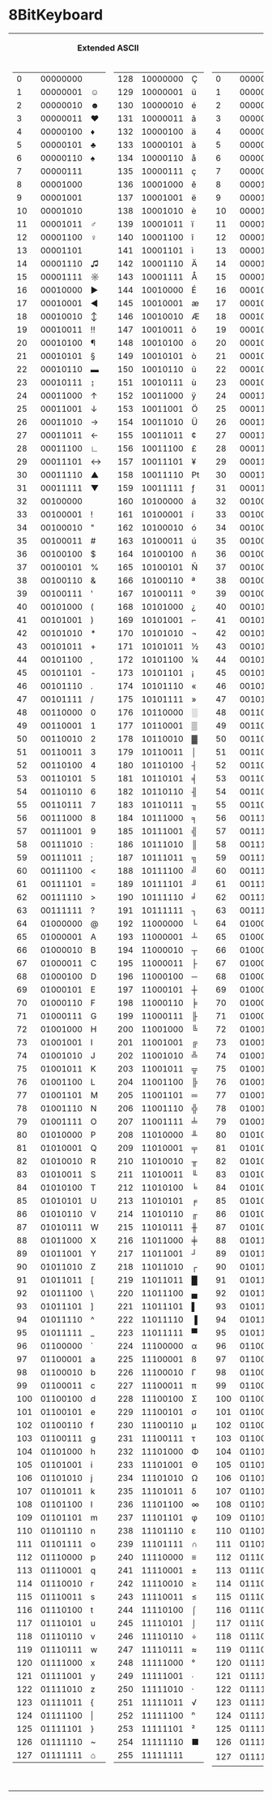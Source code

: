 # 8BitKeyboard

<table cellpadding="0" width="838">
    <tbody>
    <tr><td valign="top" colspan="2">
            <p align="center"><b>Extended ASCII</b></p></td>
        <td valign="top" colspan="2">
            <p align="center"><b>ASCII</b></p></td></tr>
    <tr><td valign="top" width="130">
    <td< td=""></td<><table border="0" height="100%">
    <tbody>
        <tr><td>0</td><td>00000000</td><td> </td></tr>
        <tr><td>1</td><td>00000001</td><td>☺</td></tr>
        <tr><td>2</td><td>00000010</td><td>☻</td></tr>
        <tr><td>3</td><td>00000011</td><td>♥</td></tr>
        <tr><td>4</td><td>00000100</td><td>♦</td></tr>
        <tr><td>5</td><td>00000101</td><td>♣</td></tr>
        <tr><td>6</td><td>00000110</td><td>♠</td></tr>
        <tr><td>7</td><td>00000111</td><td> </td></tr>
        <tr><td>8</td><td>00001000</td><td> </td></tr>
        <tr><td>9</td><td>00001001</td><td> </td></tr>
        <tr><td>10</td><td>00001010</td><td> </td></tr>
        <tr><td>11</td><td>00001011</td><td>♂</td></tr>
        <tr><td>12</td><td>00001100</td><td>♀</td></tr>
        <tr><td>13</td><td>00001101</td><td></td></tr>
        <tr><td>14</td><td>00001110</td><td>♫</td></tr>
        <tr><td>15</td><td>00001111</td><td>☼</td></tr>
        <tr><td>16</td><td>00010000</td><td>►</td></tr>
        <tr><td>17</td><td>00010001</td><td>◄</td></tr>
        <tr><td>18</td><td>00010010</td><td>↕</td></tr>
        <tr><td>19</td><td>00010011</td><td>‼</td></tr>
        <tr><td>20</td><td>00010100</td><td>¶</td></tr>
        <tr><td>21</td><td>00010101</td><td>§</td></tr>
        <tr><td>22</td><td>00010110</td><td>▬</td></tr>
        <tr><td>23</td><td>00010111</td><td>↨</td></tr>
        <tr><td>24</td><td>00011000</td><td>↑</td></tr>
        <tr><td>25</td><td>00011001</td><td>↓</td></tr>
        <tr><td>26</td><td>00011010</td><td>→</td></tr>
        <tr><td>27</td><td>00011011</td><td>←</td></tr>
        <tr><td>28</td><td>00011100</td><td>∟</td></tr>
        <tr><td>29</td><td>00011101</td><td>↔</td></tr>
        <tr><td>30</td><td>00011110</td><td>▲</td></tr>
        <tr><td>31</td><td>00011111</td><td>▼</td></tr>
        <tr><td>32</td><td>00100000</td><td> </td></tr>
        <tr><td>33</td><td>00100001</td><td>!</td></tr>
        <tr><td>34</td><td>00100010</td><td>"</td></tr>
        <tr><td>35</td><td>00100011</td><td>#</td></tr>
        <tr><td>36</td><td>00100100</td><td>$</td></tr>
        <tr><td>37</td><td>00100101</td><td>%</td></tr>
        <tr><td>38</td><td>00100110</td><td>&amp;</td></tr>
        <tr><td>39</td><td>00100111</td><td>'</td></tr>
        <tr><td>40</td><td>00101000</td><td>(</td></tr>
        <tr><td>41</td><td>00101001</td><td>)</td></tr>
        <tr><td>42</td><td>00101010</td><td>*</td></tr>
        <tr><td>43</td><td>00101011</td><td>+</td></tr>
        <tr><td>44</td><td>00101100</td><td>,</td></tr>
        <tr><td>45</td><td>00101101</td><td>-</td></tr>
        <tr><td>46</td><td>00101110</td><td>.</td></tr>
        <tr><td>47</td><td>00101111</td><td>/</td></tr>
        <tr><td>48</td><td>00110000</td><td>0</td></tr>
        <tr><td>49</td><td>00110001</td><td>1</td></tr>
        <tr><td>50</td><td>00110010</td><td>2</td></tr>
        <tr><td>51</td><td>00110011</td><td>3</td></tr>
        <tr><td>52</td><td>00110100</td><td>4</td></tr>
        <tr><td>53</td><td>00110101</td><td>5</td></tr>
        <tr><td>54</td><td>00110110</td><td>6</td></tr>
        <tr><td>55</td><td>00110111</td><td>7</td></tr>
        <tr><td>56</td><td>00111000</td><td>8</td></tr>
        <tr><td>57</td><td>00111001</td><td>9</td></tr>
        <tr><td>58</td><td>00111010</td><td>:</td></tr>
        <tr><td>59</td><td>00111011</td><td>;</td></tr>
        <tr><td>60</td><td>00111100</td><td>&lt;</td></tr>
        <tr><td>61</td><td>00111101</td><td>=</td></tr>
        <tr><td>62</td><td>00111110</td><td>&gt;</td></tr>
        <tr><td>63</td><td>00111111</td><td>?</td></tr>
        <tr><td>64</td><td>01000000</td><td>@</td></tr>
        <tr><td>65</td><td>01000001</td><td>A</td></tr>
        <tr><td>66</td><td>01000010</td><td>B</td></tr>
        <tr><td>67</td><td>01000011</td><td>C</td></tr>
        <tr><td>68</td><td>01000100</td><td>D</td></tr>
        <tr><td>69</td><td>01000101</td><td>E</td></tr>
        <tr><td>70</td><td>01000110</td><td>F</td></tr>
        <tr><td>71</td><td>01000111</td><td>G</td></tr>
        <tr><td>72</td><td>01001000</td><td>H</td></tr>
        <tr><td>73</td><td>01001001</td><td>I</td></tr>
        <tr><td>74</td><td>01001010</td><td>J</td></tr>
        <tr><td>75</td><td>01001011</td><td>K</td></tr>
        <tr><td>76</td><td>01001100</td><td>L</td></tr>
        <tr><td>77</td><td>01001101</td><td>M</td></tr>
        <tr><td>78</td><td>01001110</td><td>N</td></tr>
        <tr><td>79</td><td>01001111</td><td>O</td></tr>
        <tr><td>80</td><td>01010000</td><td>P</td></tr>
        <tr><td>81</td><td>01010001</td><td>Q</td></tr>
        <tr><td>82</td><td>01010010</td><td>R</td></tr>
        <tr><td>83</td><td>01010011</td><td>S</td></tr>
        <tr><td>84</td><td>01010100</td><td>T</td></tr>
        <tr><td>85</td><td>01010101</td><td>U</td></tr>
        <tr><td>86</td><td>01010110</td><td>V</td></tr>
        <tr><td>87</td><td>01010111</td><td>W</td></tr>
        <tr><td>88</td><td>01011000</td><td>X</td></tr>
        <tr><td>89</td><td>01011001</td><td>Y</td></tr>
        <tr><td>90</td><td>01011010</td><td>Z</td></tr>
        <tr><td>91</td><td>01011011</td><td>[</td></tr>
        <tr><td>92</td><td>01011100</td><td>\</td></tr>
        <tr><td>93</td><td>01011101</td><td>]</td></tr>
        <tr><td>94</td><td>01011110</td><td>^</td></tr>
        <tr><td>95</td><td>01011111</td><td>_</td></tr>
        <tr><td>96</td><td>01100000</td><td>`</td></tr>
        <tr><td>97</td><td>01100001</td><td>a</td></tr>
        <tr><td>98</td><td>01100010</td><td>b</td></tr>
        <tr><td>99</td><td>01100011</td><td>c</td></tr>
        <tr><td>100</td><td>01100100</td><td>d</td></tr>
        <tr><td>101</td><td>01100101</td><td>e</td></tr>
        <tr><td>102</td><td>01100110</td><td>f</td></tr>
        <tr><td>103</td><td>01100111</td><td>g</td></tr>
        <tr><td>104</td><td>01101000</td><td>h</td></tr>
        <tr><td>105</td><td>01101001</td><td>i</td></tr>
        <tr><td>106</td><td>01101010</td><td>j</td></tr>
        <tr><td>107</td><td>01101011</td><td>k</td></tr>
        <tr><td>108</td><td>01101100</td><td>l</td></tr>
        <tr><td>109</td><td>01101101</td><td>m</td></tr>
        <tr><td>110</td><td>01101110</td><td>n</td></tr>
        <tr><td>111</td><td>01101111</td><td>o</td></tr>
        <tr><td>112</td><td>01110000</td><td>p</td></tr>
        <tr><td>113</td><td>01110001</td><td>q</td></tr>
        <tr><td>114</td><td>01110010</td><td>r</td></tr>
        <tr><td>115</td><td>01110011</td><td>s</td></tr>
        <tr><td>116</td><td>01110100</td><td>t</td></tr>
        <tr><td>117</td><td>01110101</td><td>u</td></tr>
        <tr><td>118</td><td>01110110</td><td>v</td></tr>
        <tr><td>119</td><td>01110111</td><td>w</td></tr>
        <tr><td>120</td><td>01111000</td><td>x</td></tr>
        <tr><td>121</td><td>01111001</td><td>y</td></tr>
        <tr><td>122</td><td>01111010</td><td>z</td></tr>
        <tr><td>123</td><td>01111011</td><td>{</td></tr>
        <tr><td>124</td><td>01111100</td><td>|</td></tr>
        <tr><td>125</td><td>01111101</td><td>}</td></tr>
        <tr><td>126</td><td>01111110</td><td>~</td></tr>
        <tr><td>127</td><td>01111111</td><td>⌂</td></tr>
    </tbody></table>
    </td><td valign="top" width="130">
    <table border="0">
    <tbody>
        <tr><td>128</td><td>10000000</td><td>Ç</td></tr>
        <tr><td>129</td><td>10000001</td><td>ü</td></tr>
        <tr><td>130</td><td>10000010</td><td>é</td></tr>
        <tr><td>131</td><td>10000011</td><td>â</td></tr>
        <tr><td>132</td><td>10000100</td><td>ä</td></tr>
        <tr><td>133</td><td>10000101</td><td>à</td></tr>
        <tr><td>134</td><td>10000110</td><td>å</td></tr>
        <tr><td>135</td><td>10000111</td><td>ç</td></tr>
        <tr><td>136</td><td>10001000</td><td>ê</td></tr>
        <tr><td>137</td><td>10001001</td><td>ë</td></tr>
        <tr><td>138</td><td>10001010</td><td>è</td></tr>
        <tr><td>139</td><td>10001011</td><td>ï</td></tr>
        <tr><td>140</td><td>10001100</td><td>î</td></tr>
        <tr><td>141</td><td>10001101</td><td>ì</td></tr>
        <tr><td>142</td><td>10001110</td><td>Ä</td></tr>
        <tr><td>143</td><td>10001111</td><td>Å</td></tr>
        <tr><td>144</td><td>10010000</td><td>É</td></tr>
        <tr><td>145</td><td>10010001</td><td>æ</td></tr>
        <tr><td>146</td><td>10010010</td><td>Æ</td></tr>
        <tr><td>147</td><td>10010011</td><td>ô</td></tr>
        <tr><td>148</td><td>10010100</td><td>ö</td></tr>
        <tr><td>149</td><td>10010101</td><td>ò</td></tr>
        <tr><td>150</td><td>10010110</td><td>û</td></tr>
        <tr><td>151</td><td>10010111</td><td>ù</td></tr>
        <tr><td>152</td><td>10011000</td><td>ÿ</td></tr>
        <tr><td>153</td><td>10011001</td><td>Ö</td></tr>
        <tr><td>154</td><td>10011010</td><td>Ü</td></tr>
        <tr><td>155</td><td>10011011</td><td>¢</td></tr>
        <tr><td>156</td><td>10011100</td><td>£</td></tr>
        <tr><td>157</td><td>10011101</td><td>¥</td></tr>
        <tr><td>158</td><td>10011110</td><td>₧</td></tr>
        <tr><td>159</td><td>10011111</td><td>ƒ</td></tr>
        <tr><td>160</td><td>10100000</td><td>á</td></tr>
        <tr><td>161</td><td>10100001</td><td>í</td></tr>
        <tr><td>162</td><td>10100010</td><td>ó</td></tr>
        <tr><td>163</td><td>10100011</td><td>ú</td></tr>
        <tr><td>164</td><td>10100100</td><td>ñ</td></tr>
        <tr><td>165</td><td>10100101</td><td>Ñ</td></tr>
        <tr><td>166</td><td>10100110</td><td>ª</td></tr>
        <tr><td>167</td><td>10100111</td><td>º</td></tr>
        <tr><td>168</td><td>10101000</td><td>¿</td></tr>
        <tr><td>169</td><td>10101001</td><td>⌐</td></tr>
        <tr><td>170</td><td>10101010</td><td>¬</td></tr>
        <tr><td>171</td><td>10101011</td><td>½</td></tr>
        <tr><td>172</td><td>10101100</td><td>¼</td></tr>
        <tr><td>173</td><td>10101101</td><td>¡</td></tr>
        <tr><td>174</td><td>10101110</td><td>«</td></tr>
        <tr><td>175</td><td>10101111</td><td>»</td></tr>
        <tr><td>176</td><td>10110000</td><td>░</td></tr>
        <tr><td>177</td><td>10110001</td><td>▒</td></tr>
        <tr><td>178</td><td>10110010</td><td>▓</td></tr>
        <tr><td>179</td><td>10110011</td><td>│</td></tr>
        <tr><td>180</td><td>10110100</td><td>┤</td></tr>
        <tr><td>181</td><td>10110101</td><td>╡</td></tr>
        <tr><td>182</td><td>10110110</td><td>╢</td></tr>
        <tr><td>183</td><td>10110111</td><td>╖</td></tr>
        <tr><td>184</td><td>10111000</td><td>╕</td></tr>
        <tr><td>185</td><td>10111001</td><td>╣</td></tr>
        <tr><td>186</td><td>10111010</td><td>║</td></tr>
        <tr><td>187</td><td>10111011</td><td>╗</td></tr>
        <tr><td>188</td><td>10111100</td><td>╝</td></tr>
        <tr><td>189</td><td>10111101</td><td>╜</td></tr>
        <tr><td>190</td><td>10111110</td><td>╛</td></tr>
        <tr><td>191</td><td>10111111</td><td>┐</td></tr>
        <tr><td>192</td><td>11000000</td><td>└</td></tr>
        <tr><td>193</td><td>11000001</td><td>┴</td></tr>
        <tr><td>194</td><td>11000010</td><td>┬</td></tr>
        <tr><td>195</td><td>11000011</td><td>├</td></tr>
        <tr><td>196</td><td>11000100</td><td>─</td></tr>
        <tr><td>197</td><td>11000101</td><td>┼</td></tr>
        <tr><td>198</td><td>11000110</td><td>╞</td></tr>
        <tr><td>199</td><td>11000111</td><td>╟</td></tr>
        <tr><td>200</td><td>11001000</td><td>╚</td></tr>
        <tr><td>201</td><td>11001001</td><td>╔</td></tr>
        <tr><td>202</td><td>11001010</td><td>╩</td></tr>
        <tr><td>203</td><td>11001011</td><td>╦</td></tr>
        <tr><td>204</td><td>11001100</td><td>╠</td></tr>
        <tr><td>205</td><td>11001101</td><td>═</td></tr>
        <tr><td>206</td><td>11001110</td><td>╬</td></tr>
        <tr><td>207</td><td>11001111</td><td>╧</td></tr>
        <tr><td>208</td><td>11010000</td><td>╨</td></tr>
        <tr><td>209</td><td>11010001</td><td>╤</td></tr>
        <tr><td>210</td><td>11010010</td><td>╥</td></tr>
        <tr><td>211</td><td>11010011</td><td>╙</td></tr>
        <tr><td>212</td><td>11010100</td><td>╘</td></tr>
        <tr><td>213</td><td>11010101</td><td>╒</td></tr>
        <tr><td>214</td><td>11010110</td><td>╓</td></tr>
        <tr><td>215</td><td>11010111</td><td>╫</td></tr>
        <tr><td>216</td><td>11011000</td><td>╪</td></tr>
        <tr><td>217</td><td>11011001</td><td>┘</td></tr>
        <tr><td>218</td><td>11011010</td><td>┌</td></tr>
        <tr><td>219</td><td>11011011</td><td>█</td></tr>
        <tr><td>220</td><td>11011100</td><td>▄</td></tr>
        <tr><td>221</td><td>11011101</td><td>▌</td></tr>
        <tr><td>222</td><td>11011110</td><td>▐</td></tr>
        <tr><td>223</td><td>11011111</td><td>▀</td></tr>
        <tr><td>224</td><td>11100000</td><td>α</td></tr>
        <tr><td>225</td><td>11100001</td><td>ß</td></tr>
        <tr><td>226</td><td>11100010</td><td>Γ</td></tr>
        <tr><td>227</td><td>11100011</td><td>π</td></tr>
        <tr><td>228</td><td>11100100</td><td>Σ</td></tr>
        <tr><td>229</td><td>11100101</td><td>σ</td></tr>
        <tr><td>230</td><td>11100110</td><td>µ</td></tr>
        <tr><td>231</td><td>11100111</td><td>τ</td></tr>
        <tr><td>232</td><td>11101000</td><td>Φ</td></tr>
        <tr><td>233</td><td>11101001</td><td>Θ</td></tr>
        <tr><td>234</td><td>11101010</td><td>Ω</td></tr>
        <tr><td>235</td><td>11101011</td><td>δ</td></tr>
        <tr><td>236</td><td>11101100</td><td>∞</td></tr>
        <tr><td>237</td><td>11101101</td><td>φ</td></tr>
        <tr><td>238</td><td>11101110</td><td>ε</td></tr>
        <tr><td>239</td><td>11101111</td><td>∩</td></tr>
        <tr><td>240</td><td>11110000</td><td>≡</td></tr>
        <tr><td>241</td><td>11110001</td><td>±</td></tr>
        <tr><td>242</td><td>11110010</td><td>≥</td></tr>
        <tr><td>243</td><td>11110011</td><td>≤</td></tr>
        <tr><td>244</td><td>11110100</td><td>⌠</td></tr>
        <tr><td>245</td><td>11110101</td><td>⌡</td></tr>
        <tr><td>246</td><td>11110110</td><td>÷</td></tr>
        <tr><td>247</td><td>11110111</td><td>≈</td></tr>
        <tr><td>248</td><td>11111000</td><td>°</td></tr>
        <tr><td>249</td><td>11111001</td><td>∙</td></tr>
        <tr><td>250</td><td>11111010</td><td>·</td></tr>
        <tr><td>251</td><td>11111011</td><td>√</td></tr>
        <tr><td>252</td><td>11111100</td><td>ⁿ</td></tr>
        <tr><td>253</td><td>11111101</td><td>²</td></tr>
        <tr><td>254</td><td>11111110</td><td>■</td></tr>
        <tr><td>255</td><td>11111111</td><td>&nbsp;</td></tr>
        </tbody>
    </table>
    </td><td valign="top" width="130">
    <table border="0" height="100%">
    <tbody><tr><td>0</td><td>00000000</td><td> </td></tr>
        <tr><td>1</td><td>00000001</td><td></td></tr>
        <tr><td>2</td><td>00000010</td><td></td></tr>
        <tr><td>3</td><td>00000011</td><td></td></tr>
        <tr><td>4</td><td>00000100</td><td></td></tr>
        <tr><td>5</td><td>00000101</td><td></td></tr>
        <tr><td>6</td><td>00000110</td><td></td></tr>
        <tr><td>7</td><td>00000111</td><td>&nbsp;</td></tr>
        <tr><td>8</td><td>00001000</td><td></td></tr>
        <tr><td>9</td><td>00001001</td><td></td></tr>
        <tr><td>10</td><td>00001010</td><td></td></tr>
        <tr><td>11</td><td>00001011</td><td></td></tr>
        <tr><td>12</td><td>00001100</td><td></td></tr>
        <tr><td>13</td><td>00001101</td><td></td></tr>
        <tr><td>14</td><td>00001110</td><td></td></tr>
        <tr><td>15</td><td>00001111</td><td></td></tr>
        <tr><td>16</td><td>00010000</td><td></td></tr>
        <tr><td>17</td><td>00010001</td><td></td></tr>
        <tr><td>18</td><td>00010010</td><td></td></tr>
        <tr><td>19</td><td>00010011</td><td></td></tr>
        <tr><td>20</td><td>00010100</td><td></td></tr>
        <tr><td>21</td><td>00010101</td><td></td></tr>
        <tr><td>22</td><td>00010110</td><td></td></tr>
        <tr><td>23</td><td>00010111</td><td></td></tr>
        <tr><td>24</td><td>00011000</td><td></td></tr>
        <tr><td>25</td><td>00011001</td><td></td></tr>
        <tr><td>26</td><td>00011010</td><td></td></tr>
        <tr><td>27</td><td>00011011</td><td></td></tr>
        <tr><td>28</td><td>00011100</td><td></td></tr>
        <tr><td>29</td><td>00011101</td><td></td></tr>
        <tr><td>30</td><td>00011110</td><td></td></tr>
        <tr><td>31</td><td>00011111</td><td></td></tr>
        <tr><td>32</td><td>00100000</td><td> </td></tr>
        <tr><td>33</td><td>00100001</td><td>!</td></tr>
        <tr><td>34</td><td>00100010</td><td>"</td></tr>
        <tr><td>35</td><td>00100011</td><td>#</td></tr>
        <tr><td>36</td><td>00100100</td><td>$</td></tr>
        <tr><td>37</td><td>00100101</td><td>%</td></tr>
        <tr><td>38</td><td>00100110</td><td>&amp;</td></tr>
        <tr><td>39</td><td>00100111</td><td>'</td></tr>
        <tr><td>40</td><td>00101000</td><td>(</td></tr>
        <tr><td>41</td><td>00101001</td><td>)</td></tr>
        <tr><td>42</td><td>00101010</td><td>*</td></tr>
        <tr><td>43</td><td>00101011</td><td>+</td></tr>
        <tr><td>44</td><td>00101100</td><td>,</td></tr>
        <tr><td>45</td><td>00101101</td><td>-</td></tr>
        <tr><td>46</td><td>00101110</td><td>.</td></tr>
        <tr><td>47</td><td>00101111</td><td>/</td></tr>
        <tr><td>48</td><td>00110000</td><td>0</td></tr>
        <tr><td>49</td><td>00110001</td><td>1</td></tr>
        <tr><td>50</td><td>00110010</td><td>2</td></tr>
        <tr><td>51</td><td>00110011</td><td>3</td></tr>
        <tr><td>52</td><td>00110100</td><td>4</td></tr>
        <tr><td>53</td><td>00110101</td><td>5</td></tr>
        <tr><td>54</td><td>00110110</td><td>6</td></tr>
        <tr><td>55</td><td>00110111</td><td>7</td></tr>
        <tr><td>56</td><td>00111000</td><td>8</td></tr>
        <tr><td>57</td><td>00111001</td><td>9</td></tr>
        <tr><td>58</td><td>00111010</td><td>:</td></tr>
        <tr><td>59</td><td>00111011</td><td>;</td></tr>
        <tr><td>60</td><td>00111100</td><td>&lt;</td></tr>
        <tr><td>61</td><td>00111101</td><td>=</td></tr>
        <tr><td>62</td><td>00111110</td><td>&gt;</td></tr>
        <tr><td>63</td><td>00111111</td><td>?</td></tr>
        <tr><td>64</td><td>01000000</td><td>@</td></tr>
        <tr><td>65</td><td>01000001</td><td>A</td></tr>
        <tr><td>66</td><td>01000010</td><td>B</td></tr>
        <tr><td>67</td><td>01000011</td><td>C</td></tr>
        <tr><td>68</td><td>01000100</td><td>D</td></tr>
        <tr><td>69</td><td>01000101</td><td>E</td></tr>
        <tr><td>70</td><td>01000110</td><td>F</td></tr>
        <tr><td>71</td><td>01000111</td><td>G</td></tr>
        <tr><td>72</td><td>01001000</td><td>H</td></tr>
        <tr><td>73</td><td>01001001</td><td>I</td></tr>
        <tr><td>74</td><td>01001010</td><td>J</td></tr>
        <tr><td>75</td><td>01001011</td><td>K</td></tr>
        <tr><td>76</td><td>01001100</td><td>L</td></tr>
        <tr><td>77</td><td>01001101</td><td>M</td></tr>
        <tr><td>78</td><td>01001110</td><td>N</td></tr>
        <tr><td>79</td><td>01001111</td><td>O</td></tr>
        <tr><td>80</td><td>01010000</td><td>P</td></tr>
        <tr><td>81</td><td>01010001</td><td>Q</td></tr>
        <tr><td>82</td><td>01010010</td><td>R</td></tr>
        <tr><td>83</td><td>01010011</td><td>S</td></tr>
        <tr><td>84</td><td>01010100</td><td>T</td></tr>
        <tr><td>85</td><td>01010101</td><td>U</td></tr>
        <tr><td>86</td><td>01010110</td><td>V</td></tr>
        <tr><td>87</td><td>01010111</td><td>W</td></tr>
        <tr><td>88</td><td>01011000</td><td>X</td></tr>
        <tr><td>89</td><td>01011001</td><td>Y</td></tr>
        <tr><td>90</td><td>01011010</td><td>Z</td></tr>
        <tr><td>91</td><td>01011011</td><td>[</td></tr>
        <tr><td>92</td><td>01011100</td><td>\</td></tr>
        <tr><td>93</td><td>01011101</td><td>]</td></tr>
        <tr><td>94</td><td>01011110</td><td>^</td></tr>
        <tr><td>95</td><td>01011111</td><td>_</td></tr>
        <tr><td>96</td><td>01100000</td><td>`</td></tr>
        <tr><td>97</td><td>01100001</td><td>a</td></tr>
        <tr><td>98</td><td>01100010</td><td>b</td></tr>
        <tr><td>99</td><td>01100011</td><td>c</td></tr>
        <tr><td>100</td><td>01100100</td><td>d</td></tr>
        <tr><td>101</td><td>01100101</td><td>e</td></tr>
        <tr><td>102</td><td>01100110</td><td>f</td></tr>
        <tr><td>103</td><td>01100111</td><td>g</td></tr>
        <tr><td>104</td><td>01101000</td><td>h</td></tr>
        <tr><td>105</td><td>01101001</td><td>i</td></tr>
        <tr><td>106</td><td>01101010</td><td>j</td></tr>
        <tr><td>107</td><td>01101011</td><td>k</td></tr>
        <tr><td>108</td><td>01101100</td><td>l</td></tr>
        <tr><td>109</td><td>01101101</td><td>m</td></tr>
        <tr><td>110</td><td>01101110</td><td>n</td></tr>
        <tr><td>111</td><td>01101111</td><td>o</td></tr>
        <tr><td>112</td><td>01110000</td><td>p</td></tr>
        <tr><td>113</td><td>01110001</td><td>q</td></tr>
        <tr><td>114</td><td>01110010</td><td>r</td></tr>
        <tr><td>115</td><td>01110011</td><td>s</td></tr>
        <tr><td>116</td><td>01110100</td><td>t</td></tr>
        <tr><td>117</td><td>01110101</td><td>u</td></tr>
        <tr><td>118</td><td>01110110</td><td>v</td></tr>
        <tr><td>119</td><td>01110111</td><td>w</td></tr>
        <tr><td>120</td><td>01111000</td><td>x</td></tr>
        <tr><td>121</td><td>01111001</td><td>y</td></tr>
        <tr><td>122</td><td>01111010</td><td>z</td></tr>
        <tr><td>123</td><td>01111011</td><td>{</td></tr>
        <tr><td>124</td><td>01111100</td><td>|</td></tr>
        <tr><td>125</td><td>01111101</td><td>}</td></tr>
        <tr><td>126</td><td>01111110</td><td>~</td></tr>
        <tr><td>127</td><td>01111111</td><td></td></tr>
    </tbody></table>
    </td><td valign="top" width="130">
    <table border="0"><tbody>
        <tr><td>128</td><td>10000000</td><td>€</td></tr>
        <tr><td>129</td><td>10000001</td><td></td></tr>
        <tr><td>130</td><td>10000010</td><td>‚</td></tr>
        <tr><td>131</td><td>10000011</td><td>ƒ</td></tr>
        <tr><td>132</td><td>10000100</td><td>„</td></tr>
        <tr><td>133</td><td>10000101</td><td>…</td></tr>
        <tr><td>134</td><td>10000110</td><td>†</td></tr>
        <tr><td>135</td><td>10000111</td><td>‡</td></tr>
        <tr><td>136</td><td>10001000</td><td>ˆ</td></tr>
        <tr><td>137</td><td>10001001</td><td>‰</td></tr>
        <tr><td>138</td><td>10001010</td><td>Š</td></tr>
        <tr><td>139</td><td>10001011</td><td>‹</td></tr>
        <tr><td>140</td><td>10001100</td><td>Œ</td></tr>
        <tr><td>141</td><td>10001101</td><td></td></tr>
        <tr><td>142</td><td>10001110</td><td>Ž</td></tr>
        <tr><td>143</td><td>10001111</td><td></td></tr>
        <tr><td>144</td><td>10010000</td><td></td></tr>
        <tr><td>145</td><td>10010001</td><td>‘</td></tr>
        <tr><td>146</td><td>10010010</td><td>'</td></tr>
        <tr><td>147</td><td>10010011</td><td>"</td></tr>
        <tr><td>148</td><td>10010100</td><td>"</td></tr>
        <tr><td>149</td><td>10010101</td><td>•</td></tr>
        <tr><td>150</td><td>10010110</td><td>–</td></tr>
        <tr><td>151</td><td>10010111</td><td>—</td></tr>
        <tr><td>152</td><td>10011000</td><td>˜</td></tr>
        <tr><td>153</td><td>10011001</td><td>™</td></tr>
        <tr><td>154</td><td>10011010</td><td>š</td></tr>
        <tr><td>155</td><td>10011011</td><td>›</td></tr>
        <tr><td>156</td><td>10011100</td><td>œ</td></tr>
        <tr><td>157</td><td>10011101</td><td></td></tr>
        <tr><td>158</td><td>10011110</td><td>ž</td></tr>
        <tr><td>159</td><td>10011111</td><td>Ÿ</td></tr>
        <tr><td>160</td><td>10100000</td><td>&nbsp;</td></tr>
        <tr><td>161</td><td>10100001</td><td>¡</td></tr>
        <tr><td>162</td><td>10100010</td><td>¢</td></tr>
        <tr><td>163</td><td>10100011</td><td>£</td></tr>
        <tr><td>164</td><td>10100100</td><td>¤</td></tr>
        <tr><td>165</td><td>10100101</td><td>¥</td></tr>
        <tr><td>166</td><td>10100110</td><td>¦</td></tr>
        <tr><td>167</td><td>10100111</td><td>§</td></tr>
        <tr><td>168</td><td>10101000</td><td>¨</td></tr>
        <tr><td>169</td><td>10101001</td><td>©</td></tr>
        <tr><td>170</td><td>10101010</td><td>ª</td></tr>
        <tr><td>171</td><td>10101011</td><td>«</td></tr>
        <tr><td>172</td><td>10101100</td><td>¬</td></tr>
        <tr><td>173</td><td>10101101</td><td>­</td></tr>
        <tr><td>174</td><td>10101110</td><td>®</td></tr>
        <tr><td>175</td><td>10101111</td><td>¯</td></tr>
        <tr><td>176</td><td>10110000</td><td>°</td></tr>
        <tr><td>177</td><td>10110001</td><td>±</td></tr>
        <tr><td>178</td><td>10110010</td><td>²</td></tr>
        <tr><td>179</td><td>10110011</td><td>³</td></tr>
        <tr><td>180</td><td>10110100</td><td>´</td></tr>
        <tr><td>181</td><td>10110101</td><td>µ</td></tr>
        <tr><td>182</td><td>10110110</td><td>¶</td></tr>
        <tr><td>183</td><td>10110111</td><td>·</td></tr>
        <tr><td>184</td><td>10111000</td><td>¸</td></tr>
        <tr><td>185</td><td>10111001</td><td>¹</td></tr>
        <tr><td>186</td><td>10111010</td><td>º</td></tr>
        <tr><td>187</td><td>10111011</td><td>»</td></tr>
        <tr><td>188</td><td>10111100</td><td>¼</td></tr>
        <tr><td>189</td><td>10111101</td><td>½</td></tr>
        <tr><td>190</td><td>10111110</td><td>¾</td></tr>
        <tr><td>191</td><td>10111111</td><td>¿</td></tr>
        <tr><td>192</td><td>11000000</td><td>À</td></tr>
        <tr><td>193</td><td>11000001</td><td>Á</td></tr>
        <tr><td>194</td><td>11000010</td><td>Â</td></tr>
        <tr><td>195</td><td>11000011</td><td>Ã</td></tr>
        <tr><td>196</td><td>11000100</td><td>Ä</td></tr>
        <tr><td>197</td><td>11000101</td><td>Å</td></tr>
        <tr><td>198</td><td>11000110</td><td>Æ</td></tr>
        <tr><td>199</td><td>11000111</td><td>Ç</td></tr>
        <tr><td>200</td><td>11001000</td><td>È</td></tr>
        <tr><td>201</td><td>11001001</td><td>É</td></tr>
        <tr><td>202</td><td>11001010</td><td>Ê</td></tr>
        <tr><td>203</td><td>11001011</td><td>Ë</td></tr>
        <tr><td>204</td><td>11001100</td><td>Ì</td></tr>
        <tr><td>205</td><td>11001101</td><td>Í</td></tr>
        <tr><td>206</td><td>11001110</td><td>Î</td></tr>
        <tr><td>207</td><td>11001111</td><td>Ï</td></tr>
        <tr><td>208</td><td>11010000</td><td>Ð</td></tr>
        <tr><td>209</td><td>11010001</td><td>Ñ</td></tr>
        <tr><td>210</td><td>11010010</td><td>Ò</td></tr>
        <tr><td>211</td><td>11010011</td><td>Ó</td></tr>
        <tr><td>212</td><td>11010100</td><td>Ô</td></tr>
        <tr><td>213</td><td>11010101</td><td>Õ</td></tr>
        <tr><td>214</td><td>11010110</td><td>Ö</td></tr>
        <tr><td>215</td><td>11010111</td><td>×</td></tr>
        <tr><td>216</td><td>11011000</td><td>Ø</td></tr>
        <tr><td>217</td><td>11011001</td><td>Ù</td></tr>
        <tr><td>218</td><td>11011010</td><td>Ú</td></tr>
        <tr><td>219</td><td>11011011</td><td>Û</td></tr>
        <tr><td>220</td><td>11011100</td><td>Ü</td></tr>
        <tr><td>221</td><td>11011101</td><td>Ý</td></tr>
        <tr><td>222</td><td>11011110</td><td>Þ</td></tr>
        <tr><td>223</td><td>11011111</td><td>ß</td></tr>
        <tr><td>224</td><td>11100000</td><td>à</td></tr>
        <tr><td>225</td><td>11100001</td><td>á</td></tr>
        <tr><td>226</td><td>11100010</td><td>â</td></tr>
        <tr><td>227</td><td>11100011</td><td>ã</td></tr>
        <tr><td>228</td><td>11100100</td><td>ä</td></tr>
        <tr><td>229</td><td>11100101</td><td>å</td></tr>
        <tr><td>230</td><td>11100110</td><td>æ</td></tr>
        <tr><td>231</td><td>11100111</td><td>ç</td></tr>
        <tr><td>232</td><td>11101000</td><td>è</td></tr>
        <tr><td>233</td><td>11101001</td><td>é</td></tr>
        <tr><td>234</td><td>11101010</td><td>ê</td></tr>
        <tr><td>235</td><td>11101011</td><td>ë</td></tr>
        <tr><td>236</td><td>11101100</td><td>ì</td></tr>
        <tr><td>237</td><td>11101101</td><td>í</td></tr>
        <tr><td>238</td><td>11101110</td><td>î</td></tr>
        <tr><td>239</td><td>11101111</td><td>ï</td></tr>
        <tr><td>240</td><td>11110000</td><td>ð</td></tr>
        <tr><td>241</td><td>11110001</td><td>ñ</td></tr>
        <tr><td>242</td><td>11110010</td><td>ò</td></tr>
        <tr><td>243</td><td>11110011</td><td>ó</td></tr>
        <tr><td>244</td><td>11110100</td><td>ô</td></tr>
        <tr><td>245</td><td>11110101</td><td>õ</td></tr>
        <tr><td>246</td><td>11110110</td><td>ö</td></tr>
        <tr><td>247</td><td>11110111</td><td>÷</td></tr>
        <tr><td>248</td><td>11111000</td><td>ø</td></tr>
        <tr><td>249</td><td>11111001</td><td>ù</td></tr>
        <tr><td>250</td><td>11111010</td><td>ú</td></tr>
        <tr><td>251</td><td>11111011</td><td>û</td></tr>
        <tr><td>252</td><td>11111100</td><td>ü</td></tr>
        <tr><td>253</td><td>11111101</td><td>ý</td></tr>
        <tr><td>254</td><td>11111110</td><td>þ</td></tr>
        <tr><td>255</td><td>11111111</td><td>ÿ</td></tr>
    </td></tr>
</tbody></table>